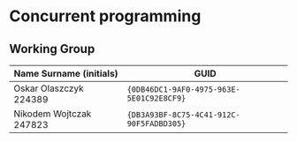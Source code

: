 # Concurrent programming

## Working Group

| Name Surname (initials) | GUID                                     |
| ----------------------- | ---------------------------------------- |
| Oskar Olaszczyk  224389 | `{0DB46DC1-9AF0-4975-963E-5E01C92E8CF9}` |
| Nikodem Wojtczak 247823 | `{DB3A93BF-8C75-4C41-912C-90F5FADBD305}` |
